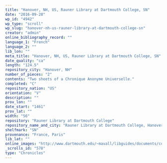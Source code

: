 ```yaml
---
title: "Hanover, NH, US, Rauner Library at Dartmouth College, SN"
date: "2016-09-28"
wp_id: "4942"
wp_type: "scroll"
wp_slug: "hanover-nh-us-rauner-library-at-dartmouth-college-sn"
creator: "admin"
online_bibliography_record: ""
language_1: "French"
language_2: ""
lib_lon: ""
meta_title: "Hanover, NH, US, Rauner Library at Dartmouth College, SN"
date_quality: "ca"
length: "124.5"
repository_city: "Hanover, NH"
number_of_pieces: "2"
contents: "Two sheets of a Chronique Anonyme Universelle."
completed: "C"
repository_nation: "US"
orientation: "V"
description: ""
prov_lon: ""
date_start: "1461"
prov_lat: ""
width: "56"
repository: "Rauner Library at Dartmouth College"
repository_name_and_city: "Rauner Library at Dartmouth College, Hanover NH US"
shelfmark: "SN"
provenance: "France, Paris"
lib_lat: ""
online_images: "http://www.dartmouth.edu/~mavall/libguides/documents/collections/chronique.html"
_scrolls_id: "578"
type: "Chronicles"
---
```



